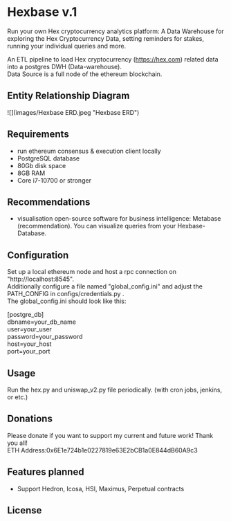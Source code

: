 # Hexbase v.1

Run your own Hex cryptocurrency analytics platform: A Data Warehouse for exploring the Hex Cryptocurrency Data,
setting reminders for stakes, running your individual queries and more.

An ETL pipeline to load Hex cryptocurrency (https://hex.com) related data into a postgres DWH (Data-warehouse).<br />
Data Source is a full node of the ethereum blockchain.

## Entity Relationship Diagram

![](images/Hexbase ERD.jpeg "Hexbase ERD")

## Requirements
- run ethereum consensus & execution client locally
- PostgreSQL database
- 80Gb disk space
- 8GB RAM
- Core i7-10700 or stronger

## Recommendations
- visualisation open-source software for business intelligence: Metabase (recommendation). You can visualize queries from your Hexbase-Database.

## Configuration
Set up a local ethereum node and host a rpc connection on "http://localhost:8545".<br /> 
Additionally configure a file named "global_config.ini" and adjust the PATH_CONFIG in configs/credentials.py .<br />
The global_config.ini should look like this:

[postgre_db]<br />
dbname=your_db_name<br />
user=your_user<br />
password=your_password<br />
host=your_host<br />
port=your_port<br />

## Usage
Run the hex.py and uniswap_v2.py file periodically. (with cron jobs, jenkins, or etc.)

## Donations
Please donate if you want to support my current and future work! Thank you all!<br />
ETH Address:0x6E1e724b1e0227819e63E2bCB1a0E844dB60A9c3

## Features planned
- Support Hedron, Icosa, HSI, Maximus, Perpetual contracts

## License

